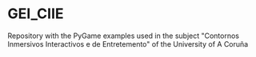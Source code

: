 # GEI_CIIE
Repository with the PyGame examples used in the subject "Contornos Inmersivos Interactivos e de Entretemento" of the University of A Coruña
